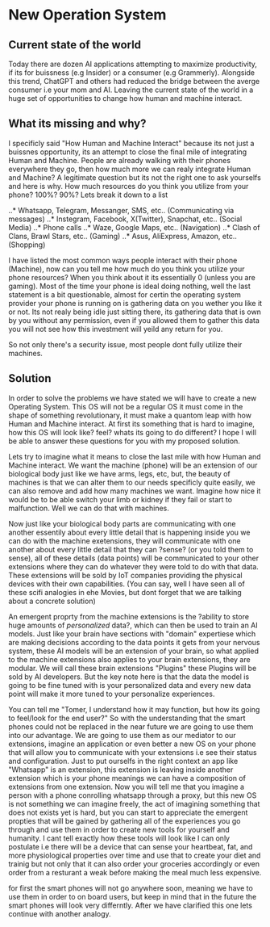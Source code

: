 # New Operation System

## Current state of the world
Today there are dozen AI applications attempting to maximize productivity, if its for buissness (e.g Insider) or a consumer (e.g Grammerly).
Alongside this trend, ChatGPT and others had reduced the bridge between the averge consumer i.e your mom and AI.
Leaving the current state of the world in a huge set of opportunities to change how human and machine interact.

## What its missing and why?
I specificly said "How Human and Machine Interact" because its not just a buissnes opportunity,
its an attempt to close the final mile of integrating Human and Machine.
People are already walking with their phones everywhere they go, then how much more we can realy integrate Human and Machine?
A legitimate question but its not the right one to ask yourselfs and here is why. How much resources do you think you utilize from your phone? 100%? 90%?
Lets break it down to a list

..* Whatsapp, Telegram, Messanger, SMS, etc.. (Communicating via messages)
..* Instegram, Facebook, X(Twitter), Snapchat, etc.. (Social Media)
..* Phone calls
..* Waze, Google Maps, etc.. (Navigation)
..* Clash of Clans, Brawl Stars, etc.. (Gaming)
..* Asus, AliExpress, Amazon, etc.. (Shopping)

I have listed the most common ways people interact with their phone (Machine), now can you tell me how much do you think you utilize your phone resources?
When you think about it its essentially 0 (unless you are gaming).
Most of the time your phone is ideal doing nothing, well the last statement is a bit questionable, almost for certin the operating system provider your phone is running on is gathering data on you wether you like it or not.
Its not realy being idle just sitting there,
its gathering data that is own by you without any permission, even if you allowed them to gather this data you will not see how this investment will yeild any
return for you.

So not only there's a security issue, most people dont fully utilize their machines.

## Solution
In order to solve the problems we have stated we will have to create a new Operating System.
This OS will not be a regular OS it must come in the shape of something revolutionary, it must make a quantom leap with how Human and Machine interact.
At first its something that is hard to imagine, how this OS will look like? feel? whats its going to do different?
I hope I will be able to answer these questions for you with my proposed solution. 

Lets try to imagine what it means to close the last mile with how Human and Machine interact.
We want the machine (phone) will be an extension of our biological body just like we have arms, legs, etc, but, the beauty of machines
is that we can alter them to our needs specificly quite easily, we can also remove and add how many machines we want.
Imagine how nice it would be to be able switch your limb or kidney if they fail or start to malfunction. Well we can do that with machines.

Now just like your biological body parts are communicating with one another essentily about every little detail that is happening inside you we can do with the machine exetensions,
they will communicate with one another about every little detail that they can ?sense? (or you told them to sense), all of these details (data points) will be communicated to your other extensions
where they can do whatever they were told to do with that data. These extensions will be sold by IoT companies providing the physical devices with their own capabilities.
(You can say, well I have seen all of these scifi analogies in ehe Movies, but dont forget that we are talking about a concrete solution)

An emergent proprty from the machine extensions is the ?ability to store huge amounts of *personalized* data?, which can then be used to train an AI models. Just like your brain
have sections with "domain" expertiese which are making decisions according to the data points it gets from your nervous system, these AI models will be an extension of your brain, so what applied
to the machine extensions also applies to your brain extensions, they are modular. We will call these brain extensions "Plugins" these Plugins will be sold by AI developers. But the key note here
is that the data the model is going to be fine tuned with is your personalized data and every new data point will make it more tuned to your personalize experiences.

You can tell me "Tomer, I understand how it may function, but how its going to feel/look for the end user?" So with the understanding that the smart phones could not be replaced in the near 
future we are going to use them into our advantage. We are going to use them as our mediator to our extensions, imagine an application or even better a new OS on your phone that
will allow you to communicate with your extensions i.e see their status and configuration. Just to put ourselfs in the right context an app like "Whatsapp" is an extension, this extension is leaving
inside another extension which is your phone meanings we can have a composition of extensions from one extension. Now you will tell me that you imagine a person with a phone conrolling whatsapp
through a proxy, but this new OS is not something we can imagine freely, the act of imagining something that does not exists yet is hard, but you can start to appreciate
the emergent propties that will be gained by gathering all of the experiences you go through and use them in order to create new tools for yourself and humanity. I cant tell exactly how these
tools will look like I can only postulate i.e there will be a device that can sense your heartbeat, fat, and more physiological properties over time and use that to create your diet and trainig but not only that
it can also order your groceries accordingly or even order from a resturant a weak before making the meal much less expensive.

for first the smart phones will not go anywhere soon, meaning we have to use them
in order to on board users, but keep in mind that in the future the smart phones will look very differntly. After we have clarified this one lets continue with another analogy.



